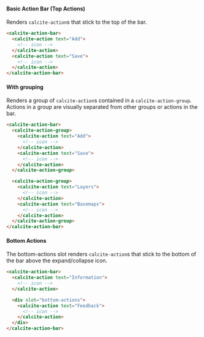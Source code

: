 #### Basic Action Bar (Top Actions)

Renders `calcite-action`s that stick to the top of the bar.

```html
<calcite-action-bar>
  <calcite-action text="Add">
    <!-- icon -->
  </calcite-action>
  <calcite-action text="Save">
    <!-- icon -->
  </calcite-action>
</calcite-action-bar>
```

#### With grouping

Renders a group of `calcite-action`s contained in a `calcite-action-group`. Actions in a group are visually separated from other groups or actions in the bar.

```html
<calcite-action-bar>
  <calcite-action-group>
    <calcite-action text="Add">
      <!-- icon -->
    </calcite-action>
    <calcite-action text="Save">
      <!-- icon -->
    </calcite-action>
  </calcite-action-group>

  <calcite-action-group>
    <calcite-action text="Layers">
      <!-- icon -->
    </calcite-action>
    <calcite-action text="Basemaps">
      <!-- icon -->
    </calcite-action>
  </calcite-action-group>
</calcite-action-bar>
```

#### Bottom Actions

The bottom-actions slot renders `calcite-action`s that stick to the bottom of the bar above the expand/collapse icon.

```html
<calcite-action-bar>
  <calcite-action text="Information">
    <!-- icon -->
  </calcite-action>

  <div slot="bottom-actions">
    <calcite-action text="Feedback">
      <!-- icon -->
    </calcite-action>
  </div>
</calcite-action-bar>
```
